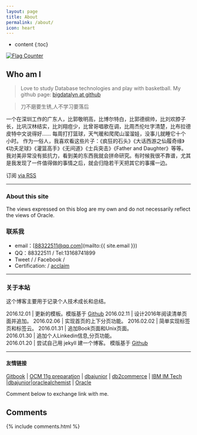```yaml
---
layout: page
title: About
permalink: /about/
icon: heart
---
```


* content
{:toc}


<a href="https://info.flagcounter.com/o8Sp"><img src="https://s01.flagcounter.com/count2/o8Sp/bg_C9EAFF/txt_000000/border_AFC1CC/columns_2/maxflags_10/viewers_0/labels_0/pageviews_0/flags_0/percent_0/" alt="Flag Counter" border="0"></a>


## Who am I

> Love to study Database technologies and play with basketball.
> My github page: [bigdatalyn at github](https://github.com/bigdatalyn)


> 刀不磨要生锈,人不学习要落后

一个在深圳工作的广东人，比郭敬明高，比博尔特白，比郭德纲帅，比刘欢脖子长，比巩汉林结实，比刘翔痘少，比曾哥唱歌在调，比周杰伦吐字清楚，比布拉德皮特中文说得好……
每周打打篮球，天气暖和爬爬山溜溜娃，没事儿就睡它十个小时。
作为一俗人，我喜欢看这些片子：《疯狂的石头》《大话西游之仙履奇缘》《功夫足球》《灌篮高手》《无间道》《士兵突击》《Father and Daughter》等等。
我对美非常没有抵抗力，看到美的东西我就会拼命研究。有时候我很不靠谱，尤其是我发现了一件值得做的事情之后，就会归隐若干天把其它的事撂一边。

<p class="rss-subscribe">订阅 <a href="{{ "/feed.xml" | prepend: site.baseurl }}">via RSS</a></p>



---

### About this site

The views expressed on this blog are my own and do not necessarily reflect the views of Oracle.


### 联系我

* email：[88322511@qq.com](mailto:{{ site.email }})
* QQ：88322511 / Tel:13168741899
* Tweet / <a href="https://twitter.com/{{site.twitter_username}}" title="Twitter"><i class="fa fa-twitter" aria-hidden="true"></i></a> / Facebook / <a href="https://www.facebook.com/{{site.facebook_username}}" title="Facebook"><i class="fa fa-facebook" aria-hidden="true"></i></a> 
* Certification: / <a href="https://www.youracclaim.com/user/hong-lin.cn" title="cclaim">acclaim</a>

<script src="//platform.linkedin.com/in.js" type="text/javascript"></script>
<script type="IN/MemberProfile" data-id="    https://cn.linkedin.com/in/lin-hong-79a392100" data-format="inline" data-related="false"></script>

---

### 关于本站   

这个博客主要用于记录个人技术成长和总结。

2016.12.01          |  更新的模板。模版基于  [Github](http://gaohaoyang.github.io/)
2016.02.11          |  设计2016年阅读清单页面并追加。
2016.02.06          |  实现首页的上下分页功能。
2016.02.02          |  简单实现标签页和标签云。 
2016.01.31          |  追加Book页面和Unix页面。  
2016.01.30          |  追加个人Linkedin信息,分页功能。   
2016.01.20          |  尝试自己用 jekyll 建一个博客。 模版基于  [Github](http://gaohaoyang.github.io/)

---

#### 友情链接

[Gitbook](http://git-scm.com/book/zh/v2) \| [OCM 11g preparation](http://www.dbarj.com.br/en/ocm-11g-preparation/) \| [dbajunior](http://www.dbajunior.com/ocm/) \| [db2commerce](http://db2commerce.com) \| [IBM IM Tech](http://www.ibm.com/developerworks/data/library/) \|[dbajunior](http://www.dbajunior.com/ocm/)\|[oraclealchemist](http://www.oraclealchemist.com/news/install-oracle-12c-12-1/) \| [Oracle](https://oracle-base.com/blog/) 

Comment below to exchange link with me.  

## Comments

{% include comments.html %}

